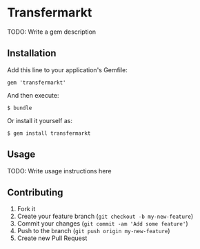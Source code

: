 # Transfermarkt

TODO: Write a gem description

## Installation

Add this line to your application's Gemfile:

    gem 'transfermarkt'

And then execute:

    $ bundle

Or install it yourself as:

    $ gem install transfermarkt

## Usage

TODO: Write usage instructions here

## Contributing

1. Fork it
2. Create your feature branch (`git checkout -b my-new-feature`)
3. Commit your changes (`git commit -am 'Add some feature'`)
4. Push to the branch (`git push origin my-new-feature`)
5. Create new Pull Request
